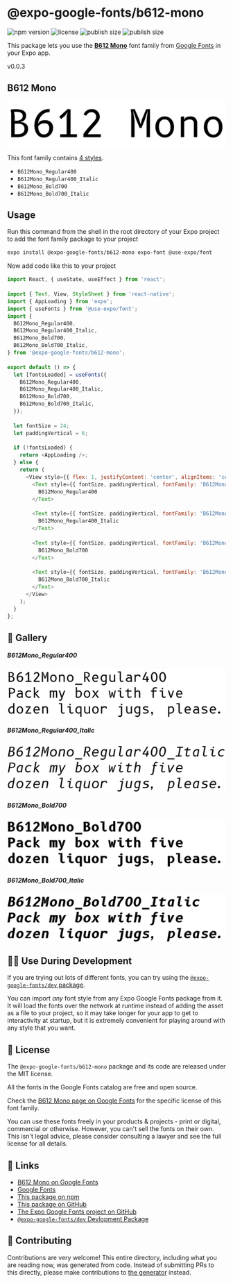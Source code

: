 # @expo-google-fonts/b612-mono

![npm version](https://flat.badgen.net/npm/v/@expo-google-fonts/b612-mono)
![license](https://flat.badgen.net/github/license/expo/google-fonts)
![publish size](https://flat.badgen.net/packagephobia/install/@expo-google-fonts/b612-mono)
![publish size](https://flat.badgen.net/packagephobia/publish/@expo-google-fonts/b612-mono)

This package lets you use the [**B612 Mono**](https://fonts.google.com/specimen/B612+Mono) font family from [Google Fonts](https://fonts.google.com/) in your Expo app.

v0.0.3

## B612 Mono

![B612 Mono](./font-family.png)

This font family contains [4 styles](#-gallery).

- `B612Mono_Regular400`
- `B612Mono_Regular400_Italic`
- `B612Mono_Bold700`
- `B612Mono_Bold700_Italic`

## Usage

Run this command from the shell in the root directory of your Expo project to add the font family package to your project
```sh
expo install @expo-google-fonts/b612-mono expo-font @use-expo/font
```

Now add code like this to your project
```js
import React, { useState, useEffect } from 'react';

import { Text, View, StyleSheet } from 'react-native';
import { AppLoading } from 'expo';
import { useFonts } from '@use-expo/font';
import {
  B612Mono_Regular400,
  B612Mono_Regular400_Italic,
  B612Mono_Bold700,
  B612Mono_Bold700_Italic,
} from '@expo-google-fonts/b612-mono';

export default () => {
  let [fontsLoaded] = useFonts({
    B612Mono_Regular400,
    B612Mono_Regular400_Italic,
    B612Mono_Bold700,
    B612Mono_Bold700_Italic,
  });

  let fontSize = 24;
  let paddingVertical = 6;

  if (!fontsLoaded) {
    return <AppLoading />;
  } else {
    return (
      <View style={{ flex: 1, justifyContent: 'center', alignItems: 'center' }}>
        <Text style={{ fontSize, paddingVertical, fontFamily: 'B612Mono_Regular400' }}>
          B612Mono_Regular400
        </Text>

        <Text style={{ fontSize, paddingVertical, fontFamily: 'B612Mono_Regular400_Italic' }}>
          B612Mono_Regular400_Italic
        </Text>

        <Text style={{ fontSize, paddingVertical, fontFamily: 'B612Mono_Bold700' }}>
          B612Mono_Bold700
        </Text>

        <Text style={{ fontSize, paddingVertical, fontFamily: 'B612Mono_Bold700_Italic' }}>
          B612Mono_Bold700_Italic
        </Text>
      </View>
    );
  }
};

```

## 🔡 Gallery

##### B612Mono_Regular400
![B612Mono_Regular400](./4ffa9cacfa6fcd1a7a413d3b87f6f5ac6e2b201649b64695d976e0af5a46d512.ttf.png)

##### B612Mono_Regular400_Italic
![B612Mono_Regular400_Italic](./55c1dcdfe00e2848cd4e1946617c601f62a0828e6ba3c73924b8b4f4e705785c.ttf.png)

##### B612Mono_Bold700
![B612Mono_Bold700](./515c42e5f2790fd973f2ee9685301efa0110bc2dfb33df69b57875318ad1e100.ttf.png)

##### B612Mono_Bold700_Italic
![B612Mono_Bold700_Italic](./a4a6d28684fe7467e89b15c82070e98ed4c0623a5df5a9a05d347f757cda41e6.ttf.png)


## 👩‍💻 Use During Development

If you are trying out lots of different fonts, you can try using the [`@expo-google-fonts/dev` package](https://github.com/expo/google-fonts/tree/master/font-packages/dev#readme).

You can import *any* font style from any Expo Google Fonts package from it. It will load the fonts
over the network at runtime instead of adding the asset as a file to your project, so it may take longer
for your app to get to interactivity at startup, but it is extremely convenient
for playing around with any style that you want.

## 📖 License

The `@expo-google-fonts/b612-mono` package and its code are released under the MIT license.

All the fonts in the Google Fonts catalog are free and open source.

Check the [B612 Mono page on Google Fonts](https://fonts.google.com/specimen/B612+Mono) for the specific license of this font family.

You can use these fonts freely in your products & projects - print or digital, commercial or otherwise. However, you can't sell the fonts on their own. This isn't legal advice, please consider consulting a lawyer and see the full license for all details.

## 🔗 Links

- [B612 Mono on Google Fonts](https://fonts.google.com/specimen/B612+Mono)
- [Google Fonts](https://fonts.google.com/)
- [This package on npm](https://www.npmjs.com/package/@expo-google-fonts/b612-mono)
- [This package on GitHub](https://github.com/expo/google-fonts/tree/master/font-packages/b612-mono)
- [The Expo Google Fonts project on GitHub](https://github.com/expo/google-fonts)
- [`@expo-google-fonts/dev` Devlopment Package](https://github.com/expo/google-fonts/tree/master/font-packages/dev)


## 🤝 Contributing

Contributions are very welcome! This entire directory, including what you are reading now, was generated from code. Instead of submitting PRs to this directly, please make contributions to [the generator](https://github.com/expo/google-fonts/tree/master/packages/generator) instead.
